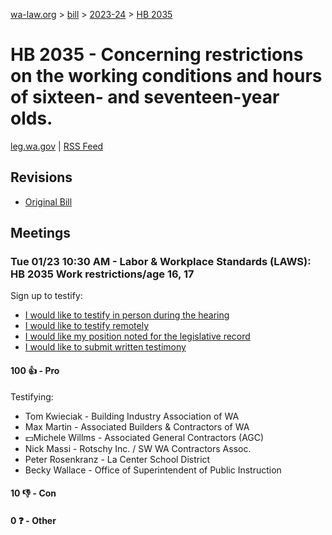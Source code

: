 [wa-law.org](/) > [bill](/bill/) > [2023-24](/bill/2023-24/) > [HB 2035](/bill/2023-24/hb/2035/)

# HB 2035 - Concerning restrictions on the working conditions and hours of sixteen- and seventeen-year olds.
[leg.wa.gov](https://app.leg.wa.gov/billsummary?BillNumber=2035&Year=2023&Initiative=false) | [RSS Feed](./rss.xml)

## Revisions
* [Original Bill](1/)

## Meetings
### Tue 01/23 10:30 AM - Labor & Workplace Standards (LAWS): HB 2035 Work restrictions/age 16, 17
Sign up to testify:
* [I would like to testify in person during the hearing](https://app.leg.wa.gov/csi/Testifier/Add?chamber=House&mId=31729&aId=157128&caId=23466&tId=1)
* [I would like to testify remotely](https://app.leg.wa.gov/csi/Testifier/Add?chamber=House&mId=31729&aId=157128&caId=23466&tId=2)
* [I would like my position noted for the legislative record](https://app.leg.wa.gov/csi/Testifier/Add?chamber=House&mId=31729&aId=157128&caId=23466&tId=3)
* [I would like to submit written testimony](https://app.leg.wa.gov/csi/Testifier/Add?chamber=House&mId=31729&aId=157128&caId=23466&tId=4)

#### 100 👍 - Pro
Testifying:
* Tom Kwieciak - Building Industry Association of WA
* Max Martin - Associated Builders & Contractors of WA
* 💵Michele Willms - Associated General Contractors (AGC)
* Nick Massi - Rotschy Inc. / SW WA Contractors Assoc.
* Peter Rosenkranz - La Center School District
* Becky Wallace - Office of Superintendent of Public Instruction

#### 10 👎 - Con

#### 0 ❓ - Other
